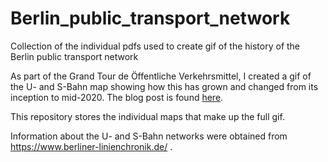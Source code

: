 # Berlin_public_transport_network
Collection of the individual pdfs used to create gif of the history of the Berlin public transport network

As part of the Grand Tour de Öffentliche Verkehrsmittel, I created a gif of the U- and S-Bahn map showing how this has grown and changed from its inception to mid-2020. The blog post is found [here](https://pi-cycles.de/2020/11/25/4550/).

This repository stores the individual maps that make up the full gif.

Information about the U- and S-Bahn networks were obtained from https://www.berliner-linienchronik.de/ .
